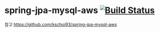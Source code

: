 # spring-jpa-mysql-aws [![Build Status](https://travis-ci.com/kschoi93/spring-jpa-mysql-aws.svg?branch=master)](https://travis-ci.com/kschoi93/spring-jpa-mysql-aws)

참고
https://github.com/kschoi93/spring-jpa-mysql-aws
